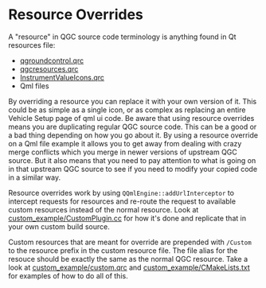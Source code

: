 # Resource Overrides

A "resource" in QGC source code terminology is anything found in Qt resources file:

* [qgroundcontrol.qrc](https://github.com/mavlink/qgroundcontrol/blob/master/qgroundcontrol.qrc)
* [qgcresources.qrc](https://github.com/mavlink/qgroundcontrol/blob/master/qgcresources.qrc)
* [InstrumentValueIcons.qrc](https://github.com/mavlink/qgroundcontrol/blob/master/resources/InstrumenValueIcons/InstrumentValueIcons.qrc)
* Qml files

By overriding a resource you can replace it with your own version of it. This could be as simple as a single icon, or as complex as replacing an entire Vehicle Setup page of qml ui code. Be aware that using resource overrides means you are duplicating regular QGC source code. This can be a good or a bad thing depending on how you go about it. By using a resource override on a Qml file example it allows you to get away from dealing with crazy merge conflicts which you merge in newer versions of upstream QGC source. But it also means that you need to pay attention to what is going on in that upstream QGC source to see if you need to modify your copied code in a similar way.

Resource overrides work by using `QQmlEngine::addUrlInterceptor` to intercept requests for resources and re-route the request to available custom resources instead of the normal resource. Look at [custom_example/CustomPlugin.cc](https://github.com/mavlink/qgroundcontrol/blob/master/custom-example/CustomPlugin.cc) for how it's done and replicate that in your own custom build source.

Custom resources that are meant for override are prepended with `/Custom` to the resource prefix in the custom resource file. The file alias for the resouce should be exactly the same as the normal QGC resource. Take a look at [custom_example/custom.qrc](https://github.com/mavlink/qgroundcontrol/blob/master/custom-example/custom.qrc) and [custom_example/CMakeLists.txt](https://github.com/mavlink/qgroundcontrol/blob/master/custom-example/CMakeLists.txt) for examples of how to do all of this.